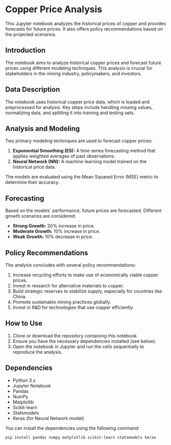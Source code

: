 # Copper Price Analysis

This Jupyter notebook analyzes the historical prices of copper and provides forecasts for future prices. It also offers policy recommendations based on the projected scenarios.

## Introduction
The notebook aims to analyze historical copper prices and forecast future prices using different modeling techniques. This analysis is crucial for stakeholders in the mining industry, policymakers, and investors.

## Data Description
The notebook uses historical copper price data, which is loaded and preprocessed for analysis. Key steps include handling missing values, normalizing data, and splitting it into training and testing sets.

## Analysis and Modeling
Two primary modeling techniques are used to forecast copper prices:
1. **Exponential Smoothing (ES):** A time series forecasting method that applies weighted averages of past observations.
2. **Neural Network (NN):** A machine learning model trained on the historical price data.

The models are evaluated using the Mean Squared Error (MSE) metric to determine their accuracy.

## Forecasting
Based on the models' performance, future prices are forecasted. Different growth scenarios are considered:
- **Strong Growth:** 20% increase in price.
- **Moderate Growth:** 10% increase in price.
- **Weak Growth:** 10% decrease in price.

## Policy Recommendations
The analysis concludes with several policy recommendations:
1. Increase recycling efforts to make use of economically viable copper prices.
2. Invest in research for alternative materials to copper.
3. Build strategic reserves to stabilize supply, especially for countries like China.
4. Promote sustainable mining practices globally.
5. Invest in R&D for technologies that use copper efficiently.

## How to Use
1. Clone or download the repository containing this notebook.
2. Ensure you have the necessary dependencies installed (see below).
3. Open the notebook in Jupyter and run the cells sequentially to reproduce the analysis.

## Dependencies
- Python 3.x
- Jupyter Notebook
- Pandas
- NumPy
- Matplotlib
- Scikit-learn
- Statsmodels
- Keras (for Neural Network model)

You can install the dependencies using the following command:
```bash
pip install pandas numpy matplotlib scikit-learn statsmodels keras
```
